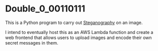 # Double_0_00110111

This is a Python program to carry out [Steganography](https://en.wikipedia.org/wiki/Steganography) on an image.

I intend to eventually host this as an AWS Lambda function and create a web frontend that allows users to upload images and encode their own secret messages in them.

